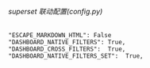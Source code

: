 ###### superset 联动配置(config.py)

```
"ESCAPE_MARKDOWN_HTML": False
"DASHBOARD_NATIVE_FILTERS": True,
"DASHBOARD_CROSS_FILTERS":  True,
"DASHBOARD_NATIVE_FILTERS_SET":  True,
```

